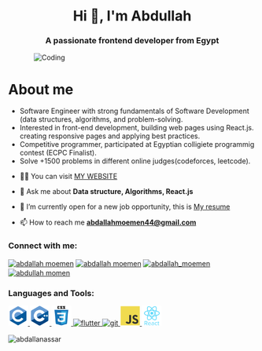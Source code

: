 <h1 align="center">Hi 👋, I'm Abdullah</h1>
<h3 align="center">A passionate frontend developer from Egypt</h3>
<div style="display: flex; justify-content: center; align-items:center" >
  <img alt="Coding" width="400" src="https://cdn.dribbble.com/users/1162077/screenshots/3848914/programmer.gif"/>
</div>

<h1 dir="auto">About me</h1>
<ul>
  <li dir="auto">Software Engineer with strong fundamentals of Software Development (data structures, algorithms, and problem-solving.</li>
  <li dir="auto">Interested in front-end development, building web pages using React.js. creating responsive pages and applying best practices.</li>
  <li dir="auto">Competitive programmer, participated at Egyptian colligiete programmig contest (ECPC Finalist).</li>
  <li dir="auto">Solve +1500 problems in different online judges(codeforces, leetcode).</li>
</ul>

- 👨‍💻 You can visit <a href="#">MY WEBSITE</a>

- 💬 Ask me about **Data structure, Algorithms, React.js**

- 📄 I’m currently open for a new job opportunity, this is <a href="https://drive.google.com/file/d/1-Y3EceE1Jn6Y1hJiPP5kHswJoxCT_LDE/view">My resume</a>

- 📫 How to reach me **abdallahmoemen44@gmail.com**

<h3 align="left">Connect with me:</h3>
<p align="left">
<a href="https://linkedin.com/in/abdallah moemen" target="blank"><img align="center" src="https://raw.githubusercontent.com/rahuldkjain/github-profile-readme-generator/master/src/images/icons/Social/linked-in-alt.svg" alt="abdallah moemen" height="30" width="40" /></a>
<a href="https://fb.com/abdallah moemen" target="blank"><img align="center" src="https://raw.githubusercontent.com/rahuldkjain/github-profile-readme-generator/master/src/images/icons/Social/facebook.svg" alt="abdallah moemen" height="30" width="40" /></a>
<a href="https://codeforces.com/profile/abdallah_moemen" target="blank"><img align="center" src="https://raw.githubusercontent.com/rahuldkjain/github-profile-readme-generator/master/src/images/icons/Social/codeforces.svg" alt="abdallah_moemen" height="30" width="40" /></a>
<a href="https://www.leetcode.com/abdullah momen" target="blank"><img align="center" src="https://raw.githubusercontent.com/rahuldkjain/github-profile-readme-generator/master/src/images/icons/Social/leet-code.svg" alt="abdullah momen" height="30" width="40" /></a>
</p>

<h3 align="left">Languages and Tools:</h3>
<p align="left"> <a href="https://www.cprogramming.com/" target="_blank" rel="noreferrer"> <img src="https://raw.githubusercontent.com/devicons/devicon/master/icons/c/c-original.svg" alt="c" width="40" height="40"/> </a> <a href="https://www.w3schools.com/cpp/" target="_blank" rel="noreferrer"> <img src="https://raw.githubusercontent.com/devicons/devicon/master/icons/cplusplus/cplusplus-original.svg" alt="cplusplus" width="40" height="40"/> </a> <a href="https://www.w3schools.com/css/" target="_blank" rel="noreferrer"> <img src="https://raw.githubusercontent.com/devicons/devicon/master/icons/css3/css3-original-wordmark.svg" alt="css3" width="40" height="40"/> </a> <a href="https://flutter.dev" target="_blank" rel="noreferrer"> <img src="https://www.vectorlogo.zone/logos/flutterio/flutterio-icon.svg" alt="flutter" width="40" height="40"/> </a> <a href="https://git-scm.com/" target="_blank" rel="noreferrer"> <img src="https://www.vectorlogo.zone/logos/git-scm/git-scm-icon.svg" alt="git" width="40" height="40"/> </a> <a href="https://developer.mozilla.org/en-US/docs/Web/JavaScript" target="_blank" rel="noreferrer"> <img src="https://raw.githubusercontent.com/devicons/devicon/master/icons/javascript/javascript-original.svg" alt="javascript" width="40" height="40"/> </a> <a href="https://reactjs.org/" target="_blank" rel="noreferrer"> <img src="https://raw.githubusercontent.com/devicons/devicon/master/icons/react/react-original-wordmark.svg" alt="react" width="40" height="40"/> </a> </p>

<p><img align="center" src="https://github-readme-stats.vercel.app/api/top-langs?username=abdallanassar&show_icons=true&locale=en&layout=compact" alt="abdallanassar" /></p>
